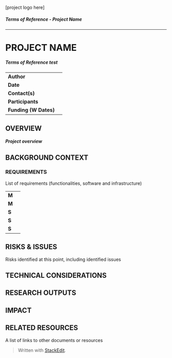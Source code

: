 [project logo here]
##### Terms of Reference - Project Name 
---
# PROJECT NAME
##### Terms of Reference test

|  |  |
|--|--|
| **Author** |  |
| **Date** |  |
| **Contact(s)** |  |
| **Participants** |  |
| **Funding (W Dates)** |  |

  

## OVERVIEW
##### Project overview

  

## BACKGROUND CONTEXT
### REQUIREMENTS

List of requirements (functionalities, software and infrastructure)

|  |  |
|--|--|
| **M** |  |
| **M** |  |
| **S** |  |
| **S** |  |
| **S** |  |

  
## RISKS & ISSUES

Risks identified at this point, including identified issues

  

## TECHNICAL CONSIDERATIONS

  

## RESEARCH OUTPUTS


## IMPACT

  

## RELATED RESOURCES

A list of links to other documents or resources



> Written with [StackEdit](https://stackedit.io/).
<!--stackedit_data:
eyJoaXN0b3J5IjpbLTE1NzU3NzA5ODQsLTUxNzM4MjY3OCw3Mz
A5OTgxMTZdfQ==
-->